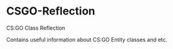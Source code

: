 # CSGO-Reflection
CS:GO Class Reflection

Contains useful information about CS:GO Entity classes and etc.

